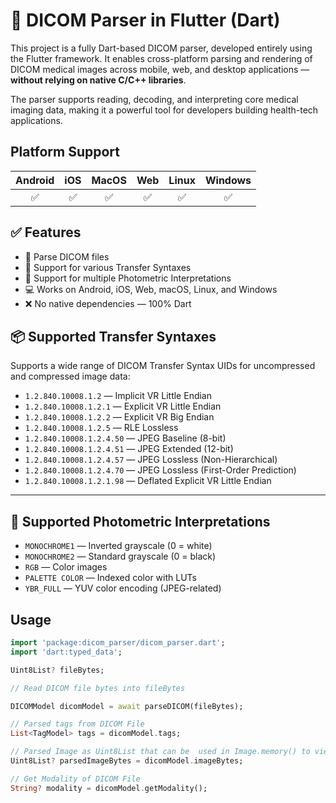 # 🩻 DICOM Parser in Flutter (Dart)

This project is a fully Dart-based DICOM parser, developed entirely using the Flutter framework. It enables cross-platform parsing and rendering of DICOM medical images across mobile, web, and desktop applications — **without relying on native C/C++ libraries**.

The parser supports reading, decoding, and interpreting core medical imaging data, making it a powerful tool for developers building health-tech applications.

## Platform Support

| Android |  iOS  | MacOS |  Web  | Linux | Windows |
| :-----: | :---: | :---: | :---: | :---: | :-----: |
|✅|✅|✅|✅|✅|✅|


## ✅ Features

- 📂 Parse DICOM files
- 🔄 Support for various Transfer Syntaxes
- 🎨 Support for multiple Photometric Interpretations
- 💻 Works on Android, iOS, Web, macOS, Linux, and Windows
- ❌ No native dependencies — 100% Dart

## 📦 Supported Transfer Syntaxes

Supports a wide range of DICOM Transfer Syntax UIDs for uncompressed and compressed image data:

- `1.2.840.10008.1.2` — Implicit VR Little Endian
- `1.2.840.10008.1.2.1` — Explicit VR Little Endian
- `1.2.840.10008.1.2.2` — Explicit VR Big Endian
- `1.2.840.10008.1.2.5` — RLE Lossless
- `1.2.840.10008.1.2.4.50` — JPEG Baseline (8-bit)
- `1.2.840.10008.1.2.4.51` — JPEG Extended (12-bit)
- `1.2.840.10008.1.2.4.57` — JPEG Lossless (Non-Hierarchical)
- `1.2.840.10008.1.2.4.70` — JPEG Lossless (First-Order Prediction)
- `1.2.840.10008.1.2.1.98` — Deflated Explicit VR Little Endian

---

## 🎨 Supported Photometric Interpretations

- `MONOCHROME1` — Inverted grayscale (0 = white)
- `MONOCHROME2` — Standard grayscale (0 = black)
- `RGB` — Color images
- `PALETTE COLOR` — Indexed color with LUTs
- `YBR_FULL` — YUV color encoding (JPEG-related)

## Usage

```dart
import 'package:dicom_parser/dicom_parser.dart';
import 'dart:typed_data';

Uint8List? fileBytes;

// Read DICOM file bytes into fileBytes

DICOMModel dicomModel = await parseDICOM(fileBytes);

// Parsed tags from DICOM File
List<TagModel> tags = dicomModel.tags;

// Parsed Image as Uint8List that can be  used in Image.memory() to view in flutter widget
Uint8List? parsedImageBytes = dicomModel.imageBytes;

// Get Modality of DICOM File
String? modality = dicomModel.getModality();
```
